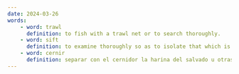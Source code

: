 ```yaml
---
date: 2024-03-26
words:
    - word: trawl
      definition: to fish with a trawl net or to search thoroughly.
    - word: sift
      definition: to examine thoroughly so as to isolate that which is most important or useful.
    - word: cernir
      definition: separar con el cernidor la harina del salvado u otras partículas más gruesas.
---
```

